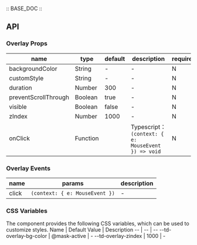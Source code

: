 :: BASE_DOC ::

## API

### Overlay Props

name | type | default | description | required
-- | -- | -- | -- | --
backgroundColor | String | - | \- | N
customStyle | String | - | \- | N
duration | Number | 300 | \- | N
preventScrollThrough | Boolean | true | \- | N
visible | Boolean | false | \- | N
zIndex | Number | 1000 | \- | N
onClick | Function |  | Typescript：`(context: { e: MouseEvent }) => void`<br/> | N

### Overlay Events

name | params | description
-- | -- | --
click | `(context: { e: MouseEvent })` | \-

### CSS Variables

The component provides the following CSS variables, which can be used to customize styles.
Name | Default Value | Description 
-- | -- | --
--td-overlay-bg-color | @mask-active | - 
--td-overlay-zindex | 1000 | -